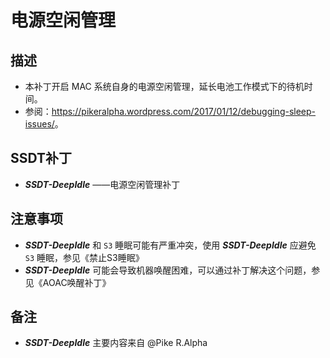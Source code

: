 # 电源空闲管理

## 描述

- 本补丁开启 MAC 系统自身的电源空闲管理，延长电池工作模式下的待机时间。
- 参阅：<https://pikeralpha.wordpress.com/2017/01/12/debugging-sleep-issues/>。

## SSDT补丁

- ***SSDT-DeepIdle*** ——电源空闲管理补丁

## 注意事项

- ***SSDT-DeepIdle*** 和 `S3` 睡眠可能有严重冲突，使用 ***SSDT-DeepIdle*** 应避免 `S3` 睡眠，参见《禁止S3睡眠》
- ***SSDT-DeepIdle*** 可能会导致机器唤醒困难，可以通过补丁解决这个问题，参见《AOAC唤醒补丁》

## 备注

- ***SSDT-DeepIdle*** 主要内容来自 @Pike R.Alpha
